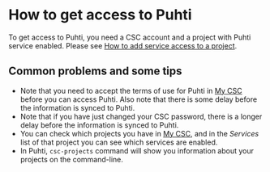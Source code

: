 # How to get access to Puhti

To get access to Puhti, you need a CSC account and a project with Puhti service
enabled. Please see
[How to add service access to a project](/accounts/how-to-add-service-access-for-project/).

## Common problems and some tips

- Note that you need to accept the terms of use for Puhti in
  [My CSC](https://my.csc.fi) before you can access Puhti. Also note that there
  is some delay before the information is synced to Puhti.
- Note that if you have just changed your CSC password, there is a longer delay
  before the information is synced to Puhti.
- You can check which projects you have in [My CSC](https://my.csc.fi), and in
  the *Services* list of that project you can see which services are enabled.
- In Puhti, `csc-projects` command will show you information about your
  projects on the command-line.
